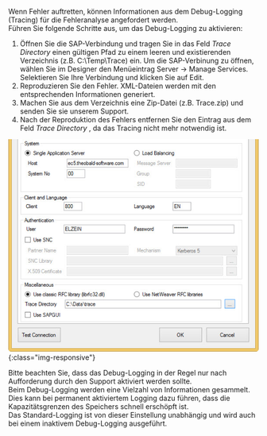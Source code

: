 Wenn Fehler auftretten, können Informationen aus dem Debug-Logging (Tracing) für die Fehleranalyse angefordert werden.<br> 
Führen Sie folgende Schritte aus, um das Debug-Logging zu aktivieren: 

1. Öffnen Sie die SAP-Verbindung und tragen Sie in das Feld *Trace Directory* einen gültigen Pfad zu einem leeren und existierenden Verzeichnis (z.B. C:\Temp\Trace\) ein. 
    Um die SAP-Verbinung zu öffnen, wählen Sie im Designer den Menüeintrag Server -> Manage Services. Selektieren Sie Ihre Verbindung und klicken Sie auf Edit. 
2. Reproduzieren Sie den Fehler. XML-Dateien werden mit den entsprechenden Informationen generiert. 
3. Machen Sie aus dem Verzeichnis eine Zip-Datei (z.B. Trace.zip) und senden Sie sie unserem Support. 
4. Nach der Reproduktion des Fehlers entfernen Sie den Eintrag aus dem Feld *Trace Directory* , da das Tracing nicht mehr notwendig ist. 

![tracing-setting](/img/content/tracing-setting.jpg){:class="img-responsive"}

Bitte beachten Sie, dass das Debug-Logging in der Regel nur nach Aufforderung durch den Support aktiviert werden sollte. <br>
Beim Debug-Logging werden eine Vielzahl von Informationen gesammelt. Dies kann bei permanent aktiviertem Logging dazu führen, dass die Kapazitätsgrenzen des Speichers schnell erschöpft ist. <br>
Das Standard-Logging ist von dieser Einstellung unabhängig und wird auch bei einem inaktivem Debug-Logging ausgeführt.